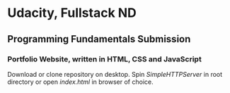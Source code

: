 # Udacity, Fullstack ND
## Programming Fundamentals Submission
### Portfolio Website, written in HTML, CSS and JavaScript

Download or clone repository on desktop. Spin _SimpleHTTPServer_ in root directory
or open _index.html_ in browser of choice.
